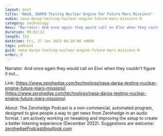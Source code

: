 ```yaml
---
layout: post
title: "NASA, DARPA Testing Nuclear Engine For Future Mars Missions"
audio: nasa-darpa-testing-nuclear-engine-future-mars-missions-0
category: technology
desc: "Narrator: And once again they would call on Elon when they couldn't figure it out..."
duration: 00:02:32
length: 152
datetime: Fri, 27 Jan 2023 04:10:00 +0000
tags: podcast
guid: nasa-darpa-testing-nuclear-engine-future-mars-missions-0
order: 0
---
```

Narrator: And once again they would call on Elon when they couldn't figure it out...

Link: [https://www.zerohedge.com/technology/nasa-darpa-testing-nuclear-engine-future-mars-missions](https://www.zerohedge.com/technology/nasa-darpa-testing-nuclear-engine-future-mars-missions)

About: The Zerohedge Podcast is a non-commercial, automated program, designed to give people a way to get news from Zerohedge in an audio format.  I am actively working on tweaking and improving the setup to create a better listening experience (December 2022).  Suggestions are welcome: [zerohedgePodcast@outlook.com](mailto:zerohedgePodcast@outlook.com)